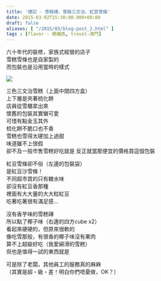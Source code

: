 ```yaml
---
title: '禮記 - 雪糕磚、雪糕三文治、紅荳雪條'
date: 2015-03-02T15:30:00.000+08:00
draft: false
aliases: [ "/2015/03/blog-post_2.html" ]
tags : [flavor - 螞蟻族, travel-澳門]
---
```


六十年代的裝修，家族式經營的店子  
雪糕雪條也是自家製的  
而包裝也是沿用當時的樣式

![](/images/macau11.jpg)

三色三文治雪糕（上面中間四方盒）  
上下層是夾著梳化餅  
店員從雪櫃拿出來  
懷舊的包裝其實蠻可愛    
可惜有點金玉其外  
梳化餅不脆口也不香  
雪糕也雪得太硬加上過甜  
味道雖不上很假  
卻不及一般市售雪糕好吃就是 
反正就當那便宜的價格買這個包裝  
  
紅豆雪條卻不俗（左邊的包裝袋）  
是紅豆沙雪條！  
不同超市買的只有糖水味  
卻沒有紅豆香那種  
裡面有大大量的大大粒紅豆  
吃著吃著很有滿足感...  
  
沒有香芋味的雪糕磚  
所以點了椰子味（右邊的四方cube x2）  
看起來硬硬的，但原來很軟的  
像吃雪那般，有很香的椰子味沒有果肉  
算不上超級好吃（我愛綿滑的雪糕）  
但也是值得一試的東西就是  
  
可是除了老闆，其他員工的服務真的麻麻  
（其實是超・級・差！明白你們唔憂做，OK？）

